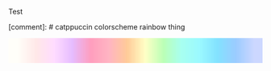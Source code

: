 
Test

[comment]: # catppuccin colorscheme rainbow thing

<p align="center">
	<img src="https://github.com/crosdahl/crosdahl/blob/d5979d4e31db85f3b011efed7e8e99c90cf59900/header.png" height=50px/>
</p>
